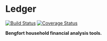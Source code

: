 # Ledger
[![Build Status](https://travis-ci.com/bbengfort/ledger.svg?branch=master)](https://travis-ci.com/bbengfort/ledger)
[![Coverage Status](https://coveralls.io/repos/github/bbengfort/ledger/badge.svg?branch=master)](https://coveralls.io/github/bbengfort/ledger?branch=master)

**Bengfort household financial analysis tools.**

